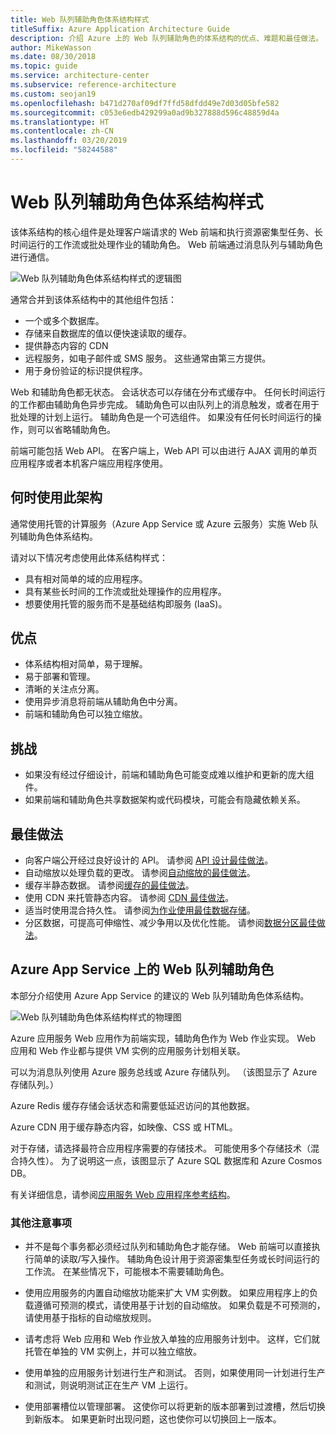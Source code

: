 ```yaml
---
title: Web 队列辅助角色体系结构样式
titleSuffix: Azure Application Architecture Guide
description: 介绍 Azure 上的 Web 队列辅助角色的体系结构的优点、难题和最佳做法。
author: MikeWasson
ms.date: 08/30/2018
ms.topic: guide
ms.service: architecture-center
ms.subservice: reference-architecture
ms.custom: seojan19
ms.openlocfilehash: b471d270af09df7ffd58dfdd49e7d03d05bfe582
ms.sourcegitcommit: c053e6edb429299a0ad9b327888d596c48859d4a
ms.translationtype: HT
ms.contentlocale: zh-CN
ms.lasthandoff: 03/20/2019
ms.locfileid: "58244588"
---
```

# <a name="web-queue-worker-architecture-style"></a>Web 队列辅助角色体系结构样式

该体系结构的核心组件是处理客户端请求的 Web 前端和执行资源密集型任务、长时间运行的工作流或批处理作业的辅助角色。  Web 前端通过消息队列与辅助角色进行通信。

![Web 队列辅助角色体系结构样式的逻辑图](./images/web-queue-worker-logical.svg)

通常合并到该体系结构中的其他组件包括：

- 一个或多个数据库。
- 存储来自数据库的值以便快速读取的缓存。
- 提供静态内容的 CDN
- 远程服务，如电子邮件或 SMS 服务。 这些通常由第三方提供。
- 用于身份验证的标识提供程序。

Web 和辅助角色都无状态。 会话状态可以存储在分布式缓存中。 任何长时间运行的工作都由辅助角色异步完成。 辅助角色可以由队列上的消息触发，或者在用于批处理的计划上运行。 辅助角色是一个可选组件。 如果没有任何长时间运行的操作，则可以省略辅助角色。

前端可能包括 Web API。 在客户端上，Web API 可以由进行 AJAX 调用的单页应用程序或者本机客户端应用程序使用。

## <a name="when-to-use-this-architecture"></a>何时使用此架构

通常使用托管的计算服务（Azure App Service 或 Azure 云服务）实施 Web 队列辅助角色体系结构。

请对以下情况考虑使用此体系结构样式：

- 具有相对简单的域的应用程序。
- 具有某些长时间的工作流或批处理操作的应用程序。
- 想要使用托管的服务而不是基础结构即服务 (IaaS)。

## <a name="benefits"></a>优点

- 体系结构相对简单，易于理解。
- 易于部署和管理。
- 清晰的关注点分离。
- 使用异步消息将前端从辅助角色中分离。
- 前端和辅助角色可以独立缩放。

## <a name="challenges"></a>挑战

- 如果没有经过仔细设计，前端和辅助角色可能变成难以维护和更新的庞大组件。
- 如果前端和辅助角色共享数据架构或代码模块，可能会有隐藏依赖关系。

## <a name="best-practices"></a>最佳做法

- 向客户端公开经过良好设计的 API。 请参阅 [API 设计最佳做法][api-design]。
- 自动缩放以处理负载的更改。 请参阅[自动缩放的最佳做法][autoscaling]。
- 缓存半静态数据。 请参阅[缓存的最佳做法][caching]。
- 使用 CDN 来托管静态内容。 请参阅 [CDN 最佳做法][cdn]。
- 适当时使用混合持久性。 请参阅[为作业使用最佳数据存储][polyglot]。
- 分区数据，可提高可伸缩性、减少争用以及优化性能。 请参阅[数据分区最佳做法][data-partition]。

## <a name="web-queue-worker-on-azure-app-service"></a>Azure App Service 上的 Web 队列辅助角色

本部分介绍使用 Azure App Service 的建议的 Web 队列辅助角色体系结构。

![Web 队列辅助角色体系结构样式的物理图](./images/web-queue-worker-physical.png)

Azure 应用服务 Web 应用作为前端实现，辅助角色作为 Web 作业实现。 Web 应用和 Web 作业都与提供 VM 实例的应用服务计划相关联。

可以为消息队列使用 Azure 服务总线或 Azure 存储队列。 （该图显示了 Azure 存储队列。）

Azure Redis 缓存存储会话状态和需要低延迟访问的其他数据。

Azure CDN 用于缓存静态内容，如映像、CSS 或 HTML。

对于存储，请选择最符合应用程序需要的存储技术。 可能使用多个存储技术（混合持久性）。 为了说明这一点，该图显示了 Azure SQL 数据库和 Azure Cosmos DB。

有关详细信息，请参阅[应用服务 Web 应用程序参考结构][scalable-web-app]。

### <a name="additional-considerations"></a>其他注意事项

- 并不是每个事务都必须经过队列和辅助角色才能存储。 Web 前端可以直接执行简单的读取/写入操作。 辅助角色设计用于资源密集型任务或长时间运行的工作流。 在某些情况下，可能根本不需要辅助角色。

- 使用应用服务的内置自动缩放功能来扩大 VM 实例数。 如果应用程序上的负载遵循可预测的模式，请使用基于计划的自动缩放。 如果负载是不可预测的，请使用基于指标的自动缩放规则。

- 请考虑将 Web 应用和 Web 作业放入单独的应用服务计划中。 这样，它们就托管在单独的 VM 实例上，并可以独立缩放。

- 使用单独的应用服务计划进行生产和测试。 否则，如果使用同一计划进行生产和测试，则说明测试正在生产 VM 上运行。

- 使用部署槽位以管理部署。 这使你可以将更新的版本部署到过渡槽，然后切换到新版本。 如果更新时出现问题，这也使你可以切换回上一版本。

<!-- links -->

[api-design]: ../../best-practices/api-design.md
[autoscaling]: ../../best-practices/auto-scaling.md
[caching]: ../../best-practices/caching.md
[cdn]: ../../best-practices/cdn.md
[data-partition]: ../../best-practices/data-partitioning.md
[polyglot]: ../design-principles/use-the-best-data-store.md
[scalable-web-app]: ../../reference-architectures/app-service-web-app/scalable-web-app.md